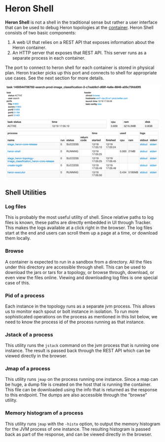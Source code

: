 # Heron Shell

**Heron Shell** is not a shell in the traditional sense but rather a user
interface that can be used to debug Heron topologies at the
[container](../concepts/architecture.html#container). Heron Shell consists of
two basic components:

1. A web UI that relies on a REST API that exposes information about the Heron
container.
2. An HTTP server that exposes that REST API. This server runs as a separate
process in each container.


The port to connect to heron shell for each container is stored in physical
plan. Heron tracker picks up this port and connects to shell for appropriate use
cases. See the next section for more details.



![Heron Shell](img/heron-shell.png)

## Shell Utilities

### Log files

This is probably the most useful utility of shell. Since relative paths to log
files is known, these paths are directly embedded in UI through Tracker. This
makes the logs available at a click right in the browser. The log files start at
the end and users can scroll them up a page at a time, or download them locally.

### Browse

A container is expected to run in a sandbox from a directory. All the files
under this directory are accessible through shell. This can be used to download
the jars or tars for a topology, or browse through, download, or even view the
files online. Viewing and downloading log files is one special case of this.

### Pid of a process

Each instance in the topology runs as a separate jvm process. This allows us to
monitor each spout or bolt instance in isolation. To run more sophisticated
operations on the process as mentioned in this list below, we need to know the
process id of the process running as that instance.

### Jstack of a process

This utility runs the `jstack` command on the jvm process that is running one
instance. The result is passed back through the REST API which can be viewed
directly in the browser.

### Jmap of a process

This utility runs `jmap` on the process running one instance. Since a map can be
huge, a dump file is created on the host that is running the container. This
file can be downloaded using the info that is returned as the response to this
endpoint. The dumps are also accessible through the "browse" utility.

### Memory histogram of a process

This utility runs `jmap` with the `-histo` option, to output the memory
histogram for the JVM process of one instance. The resulting histogram is passed
back as part of the response, and can be viewed directly in the browser.

